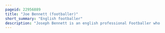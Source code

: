 ```yaml
---
pageid: 22956889
title: "Joe Bennett (footballer)"
short_summary: "English footballer"
description: "Joseph Bennett is an english professional Footballer who plays as Defender for Oxford united."
---
```

